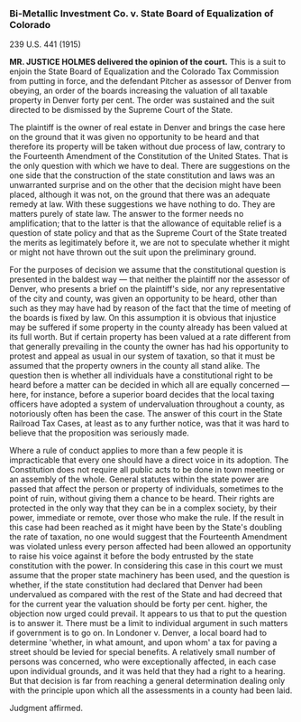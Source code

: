 ### Bi-Metallic Investment Co. v. State Board of Equalization of Colorado

239 U.S. 441 (1915)

**MR. JUSTICE HOLMES delivered the opinion of the court.** This is a suit to enjoin the State Board of Equalization and the Colorado Tax Commission from putting in force, and the defendant Pitcher as assessor of Denver from obeying, an order of the boards increasing the valuation of all taxable property in Denver forty per cent. The order was sustained and the suit directed to be dismissed by the Supreme Court of the State. 

The plaintiff is the owner of real estate in Denver and brings the case here on the ground that it was given no opportunity to be heard and that therefore its property will be taken without due process of law, contrary to the Fourteenth Amendment of the Constitution of the United States. That is the only question with which we have to deal. There are suggestions on the one side that the construction of the state constitution and laws was an unwarranted surprise and on the other that the decision might have been placed, although it was not, on the ground that there was an adequate remedy at law. With these suggestions we have nothing to do. They are matters purely of state law. The answer to the former needs no amplification; that to the latter is that the allowance of equitable relief is a question of state policy and that as the Supreme Court of the State treated the merits as legitimately before it, we are not to speculate whether it might or might not have thrown out the suit upon the preliminary ground.

For the purposes of decision we assume that the constitutional question is presented in the baldest way — that neither the plaintiff nor the assessor of Denver, who presents a brief on the plaintiff's side, nor any representative of the city and county, was given an opportunity to be heard, other than such as they may have had by reason of the fact that the time of meeting of the boards is fixed by law. On this assumption it is obvious that injustice may be suffered if some property in the county already has been valued at its full worth. But if certain property has been valued at a rate different from that generally prevailing in the county the owner has had his opportunity to protest and appeal as usual in our system of taxation, so that it must be assumed that the property owners in the county all stand alike. The question then is whether all individuals have a constitutional right to be heard before a matter can be decided in which all are equally concerned — here, for instance, before a superior board decides that the local taxing officers have adopted a system of undervaluation throughout a county, as notoriously often has been the case. The answer of this court in the State Railroad Tax Cases, at least as to any further notice, was that it was hard to believe that the proposition was seriously made.

Where a rule of conduct applies to more than a few people it is impracticable that every one should have a direct voice in its adoption. The Constitution does not require all public acts to be done in town meeting or an assembly of the whole. General statutes within the state power are passed that affect the person or property of individuals, sometimes to the point of ruin, without giving them a chance to be heard. Their rights are protected in the only way that they can be in a complex society, by their power, immediate or remote, over those who make the rule. If the result in this case had been reached as it might have been by the State's doubling the rate of taxation, no one would suggest that the Fourteenth Amendment was violated unless every person affected had been allowed an opportunity to raise his voice against it before the body entrusted by the state constitution with the power. In considering this case in this court we must assume that the proper state machinery has been used, and the question is whether, if the state constitution had declared that Denver had been undervalued as compared with the rest of the State and had decreed that for the current year the valuation should be forty per cent. higher, the objection now urged could prevail. It appears to us that to put the question is to answer it. There must be a limit to individual argument in such matters if government is to go on. In Londoner v. Denver, a local board had to determine 'whether, in what amount, and upon whom' a tax for paving a street should be levied for special benefits. A relatively small number of persons was concerned, who were exceptionally affected, in each case upon individual grounds, and it was held that they had a right to a hearing. But that decision is far from reaching a general determination dealing only with the principle upon which all the assessments in a county had been laid.

Judgment affirmed.

